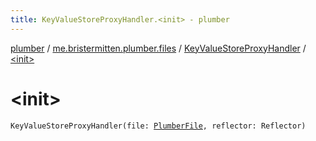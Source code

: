 ```yaml
---
title: KeyValueStoreProxyHandler.<init> - plumber
---
```


[plumber](../../index.html) / [me.bristermitten.plumber.files](../index.html) / [KeyValueStoreProxyHandler](index.html) / [&lt;init&gt;](./-init-.html)

# &lt;init&gt;

`KeyValueStoreProxyHandler(file: `[`PlumberFile`](../-plumber-file/index.html)`, reflector: Reflector)`